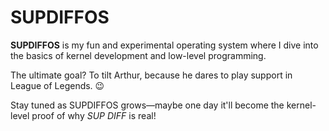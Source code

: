 # SUPDIFFOS

**SUPDIFFOS** is my fun and experimental operating system where I dive into the basics of kernel development and low-level programming. 

The ultimate goal? To tilt Arthur, because he dares to play support in League of Legends. 😉

Stay tuned as SUPDIFFOS grows—maybe one day it'll become the kernel-level proof of why *SUP DIFF* is real!
